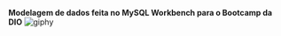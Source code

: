 **Modelagem de dados feita no MySQL Workbench para o Bootcamp da DIO**
![giphy](https://user-images.githubusercontent.com/112970416/220230049-c2a6a67b-36d3-4e49-a9a0-5b2ef193e83b.gif)
